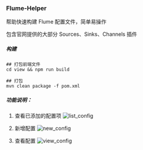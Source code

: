 ### Flume-Helper
帮助快速构建 Flume 配置文件，简单易操作

包含官网提供的大部分 Sources、Sinks、Channels 插件

##### 构建
```shell script
## 打包前端文件
cd view && npm run build

## 打包
mvn clean package -f pom.xml
```

##### 功能说明：

1. 查看已添加的配置项
![list_config](https://jonzhang-3.gitee.io/pics/flume_helper/list_config.png)

2. 新增配置
![new_config](https://jonzhang-3.gitee.io/pics/flume_helper/new_config.png)

3. 查看配置
![view_config](https://jonzhang-3.gitee.io/pics/flume_helper/view_config.png)
